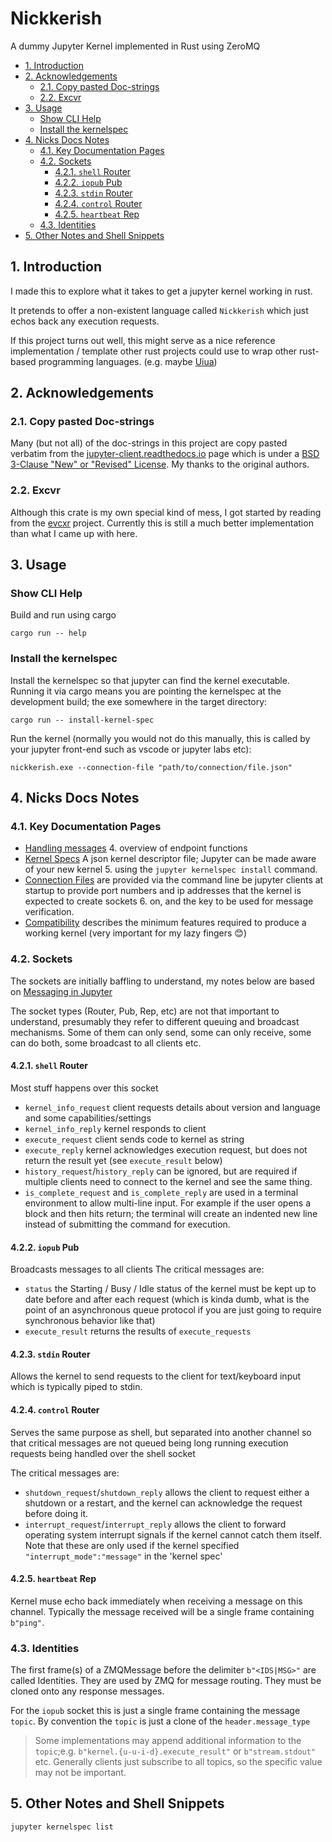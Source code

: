 # Nickkerish <!-- omit in toc -->

A dummy Jupyter Kernel implemented in Rust using ZeroMQ

- [1. Introduction](#1-introduction)
- [2. Acknowledgements](#2-acknowledgements)
  - [2.1. Copy pasted Doc-strings](#21-copy-pasted-doc-strings)
  - [2.2. Excvr](#22-excvr)
- [3. Usage](#3-usage)
  - [Show CLI Help](#show-cli-help)
  - [Install the kernelspec](#install-the-kernelspec)
- [4. Nicks Docs Notes](#4-nicks-docs-notes)
  - [4.1. Key Documentation Pages](#41-key-documentation-pages)
  - [4.2. Sockets](#42-sockets)
    - [4.2.1. `shell` Router](#421-shell-router)
    - [4.2.2. `iopub` Pub](#422-iopub-pub)
    - [4.2.3. `stdin` Router](#423-stdin-router)
    - [4.2.4. `control` Router](#424-control-router)
    - [4.2.5. `heartbeat` Rep](#425-heartbeat-rep)
  - [4.3. Identities](#43-identities)
- [5. Other Notes and Shell Snippets](#5-other-notes-and-shell-snippets)

## 1. Introduction

I made this to explore what it takes to get a jupyter kernel working in rust.

It pretends to offer a non-existent language called `Nickkerish` which just
echos back any execution requests.

If this project turns out well, this might serve as a nice reference
implementation / template other rust projects could use to wrap other rust-based
programming languages. (e.g. maybe [Uiua](https://www.uiua.org/))

## 2. Acknowledgements

### 2.1. Copy pasted Doc-strings

Many (but not all) of the doc-strings in this project are copy pasted verbatim from
the [jupyter-client.readthedocs.io](https://jupyter-client.readthedocs.io/en/latest/index.html)
page which is under a
[BSD 3-Clause "New" or "Revised" License](https://github.com/jupyter/jupyter_client/blob/396e665af9088f4f083c02c12ea1fb4e9b3dff91/LICENSE).
My thanks to the original authors.

### 2.2. Excvr

Although this crate is my own special kind of mess, I got started by reading
from the [evcxr](https://github.com/evcxr/evcxr) project. Currently this is
still a much better implementation than what I came up with here.

## 3. Usage

### Show CLI Help
Build and run using cargo

```shell
cargo run -- help
```


### Install the kernelspec

Install the kernelspec so that jupyter can find the kernel executable.
Running it via cargo means you are pointing the kernelspec at the development build; the exe
somewhere in the target directory:

```shell
cargo run -- install-kernel-spec
```

Run the kernel (normally you would not do this manually, this is called by your jupyter front-end
such as vscode or jupyter labs etc):

```shell
nickkerish.exe --connection-file "path/to/connection/file.json"
```

## 4. Nicks Docs Notes

### 4.1. Key Documentation Pages

-
  [Handling messages](https://jupyter-client.readthedocs.io/en/latest/kernels.html#handling-messages)
  4. overview of endpoint functions
-
  [Kernel Specs](https://jupyter-client.readthedocs.io/en/latest/kernels.html#kernel-specs)
  A json kernel descriptor file; Jupyter can be made aware of your new kernel
  5. using the ```jupyter kernelspec install``` command.
-
  [Connection Files](https://jupyter-client.readthedocs.io/en/latest/kernels.html#connection-files)
  are provided via the command line be jupyter clients at startup to provide
  port numbers and ip addresses that the kernel is expected to create sockets
  6. on, and the key to be used for message verification.
-
  [Compatibility](https://jupyter-client.readthedocs.io/en/latest/messaging.html#compatibility)
  describes the minimum features required to produce a working kernel (very
  important for my lazy fingers 😊)

### 4.2. Sockets

The sockets are initially baffling to understand, my notes below are based on
[Messaging in Jupyter](https://jupyter-client.readthedocs.io/en/latest/messaging.html)

The socket types (Router, Pub, Rep, etc) are not that important to understand,
presumably they refer to different queuing and broadcast mechanisms. Some of
them can only send, some can only receive, some can do both, some broadcast to
all clients etc.

#### 4.2.1. `shell` Router

Most stuff happens over this socket

- `kernel_info_request` client requests details about version and language and
  some capabilities/settings
- `kernel_info_reply` kernel responds to client
- `execute_request` client sends code to kernel as string
- `execute_reply` kernel acknowledges execution request, but does not return the
  result yet (see `execute_result` below)
- `history_request`/`history_reply` can be ignored, but are required if multiple
  clients need to connect to the kernel and see the same thing.
- `is_complete_request` and `is_complete_reply` are used in a terminal
  environment to allow multi-line input. For example if the user opens a block
  and then hits return; the terminal will create an indented new line instead of
  submitting the command for execution.

#### 4.2.2. `iopub` Pub

Broadcasts messages to all clients
The critical messages are:

- `status` the Starting / Busy / Idle status of the kernel must be kept up to
  date before and after each request (which is kinda dumb, what is the point of
  an asynchronous queue protocol if you are just going to require synchronous
  behavior like that)
- `execute_result` returns the results of `execute_requests`

#### 4.2.3. `stdin` Router

Allows the kernel to send requests to the client for text/keyboard input which
is typically piped to stdin.

#### 4.2.4. `control` Router

Serves the same purpose as shell, but separated into another channel so that
critical messages are not queued being long running execution requests being
handled over the shell socket

The critical messages are:

- `shutdown_request`/`shutdown_reply` allows the client to request either a
  shutdown or a restart, and the kernel can acknowledge the request before doing
  it.
- `interrupt_request`/`interrupt_reply` allows the client to forward operating
  system interrupt signals if the kernel cannot catch them itself. Note that
  these are only used if the kernel specified `"interrupt_mode":"message"` in
  the 'kernel spec'


#### 4.2.5. `heartbeat` Rep

Kernel muse echo back immediately when receiving a message on this channel.
Typically the message received will be a single frame containing `b"ping"`.

### 4.3. Identities

The first frame(s) of a ZMQMessage before the delimiter `b"<IDS|MSG>"` are
called Identities. They are used by ZMQ for message routing. They must be cloned
onto any response messages.

For the `iopub` socket this is just a single frame containing the message
`topic`. By convention the `topic` is just a clone of the
`header.message_type`

> Some implementations may append additional information to the `topic`;e.g.
> `b"kernel.{u-u-i-d}.execute_result"` or `b"stream.stdout"` etc. Generally
> clients just subscribe to all topics, so the specific value may not be
> important.

## 5. Other Notes and Shell Snippets

```bash
jupyter kernelspec list
```
